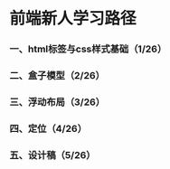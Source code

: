 # 前端新人学习路径

### 一、html标签与css样式基础（1/26）
### 二、盒子模型（2/26）
### 三、浮动布局（3/26）
### 四、定位（4/26）
### 五、设计稿（5/26）